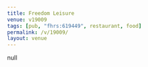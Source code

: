 ```yaml
---
title: Freedom Leisure
venue: v19009
tags: [pub, "fhrs:619449", restaurant, food]
permalink: /v/19009/
layout: venue
---
```

null